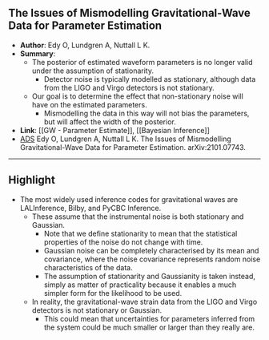 ## The Issues of Mismodelling Gravitational-Wave Data for Parameter Estimation

- **Author**: Edy O, Lundgren A, Nuttall L K.
- **Summary**:
	- The posterior of estimated waveform parameters is no longer valid under the assumption of stationarity.
		- Detector noise is typically modelled as stationary, although data from the LIGO and Virgo detectors is not stationary.
	- Our goal is to determine the effect that non-stationary noise will have on the estimated parameters.
		- Mismodelling the data in this way will not bias the parameters, but will affect the width of the posterior.
- **Link**: [[GW - Parameter Estimate]], [[Bayesian Inference]]
- [ADS](https://ui.adsabs.harvard.edu/abs/2021arXiv210107743E) Edy O, Lundgren A, Nuttall L K. The Issues of Mismodelling Gravitational-Wave Data for Parameter Estimation. arXiv:2101.07743.

___

## Highlight

 - The most widely used inference codes for gravitational waves are LALInference, Bilby, and PyCBC Inference.
	 - These assume that the instrumental noise is both stationary and Gaussian.
		 - Note that we define stationarity to mean that the statistical properties of the noise do not change with time.
		 - Gaussian noise can be completely characterised by its mean and covariance, where the noise covariance represents random noise characteristics of the data.
		 - The assumption of stationarity and Gaussianity is taken instead, simply as matter of practicality because it enables a much simpler form for the likelihood to be used.
	 - In reality, the gravitational-wave strain data from the LIGO and Virgo detectors is not stationary or Gaussian.
		 - This could mean that uncertainties for parameters inferred from the system could be much smaller or larger than they really are.